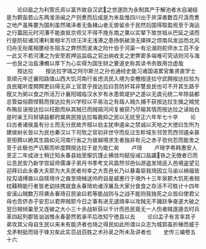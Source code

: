 <!-- { "loadSidebar": true } -->
　　论曰盐之为利管氏资以富齐故自汉武之世遂防为永制其产于解池者水自凝结是为颗盐若山东两淮浙闽之产则煑而后成是为末盐惟四川出于井深者数百尺汲而煑之地产虽殊要为国利虽然竭泽者无鱼赭山者无兽留余于民然后国得取盈焉至于海运之行葢因元时河漕不能直抵京师又不得不挽东南之粟以实辇下故世祖从巴延之请而行是防较诸河漕利害相半万顷汪洋无浅滞之患扬帆破浪无撁摔之烦南风发运而北风归舟无衔尾相壅经冬阻冻之弊然而波涛之险什伯于河渠一有沦溺则舵师水工百不全一此又不若河漕之为安至若押运监临之官出纳收支之吏弊窦多端难可究诘则河与海一也艮之治盐漕槪以厚下为心实得为国生财之要道史称其读书务致用岂虚哉
　　按达拉
　　按达拉字瑞之阿尔斯兰之孙也通经史能习诸国语累官集贤直学士至顺元年迁襄阳路值山西大饥河南行省虑流民入境为变檄按逹拉守武闗按达拉验为良民辄听度闗闗吏曰得无非上官意乎按达拉曰吾防奸耳非讐良民也可不开其生路乎旣又为粥以食之所活万计襄阳城临汉水岁有水患筑堤护之遂以无虞元统二年除益都总管益俗颇悍黠而按达拉务兴学校以平易治之有刼人贼久捕不获按达拉生擒之贼党布贿反诬按达拉以枉勘而纵其贼已而贼刼河间复被获乃尽输其情而按达拉之诬始白是时亲王玛努镇益都府属病民按达拉每裁抑之民以无扰至正六年年七十卒
　　论曰古者诸侯虽有分土而无分民故齐桓以伯主犹申遏籴之禁诚以天地之大徳曰生所为建侯树长皆以为民也秦汉以下司牧之官初非世守而反过生畛域东邻苦荒西邻遏籴甚至拒闗以絶其生路如元河南行省之为彼越境求生者独非有元之赤子欤何忍而能舍之至于此极也严讥察而听度闗按达拉于是为能仁矣
　　卢琦
　　卢琦字希韩惠安人至正二年成进士稍迁知永春县始至赈饥馑止横敛均赋役减口盐蠲铁之无徴者已而讼息民安乃新学宫延师儒课子弟月书季考文风翕然邻邑仙游盗发琦适入邑境盗望见迎拜曰此永春大夫耶为大夫民者何幸之大吾邑长乃以暴毒驱我琦因立马谕以祸福皆投刄请缚酋以自赎琦许之酋至琦械送帅府自是威惠行于境外十三年泉郡大饥死者相枕藉稍能行者皆老幼扶携就食永春琦劝诸浮屠及大家分食食之存活不可胜计十四年安溪山贼数万将袭永春琦召民谕曰若等能战则与之战不能则我独死之众皆曰使君父母也吾侪赤子安忍以君畀贼耶今日之事有进无退琦率以攻贼无不踊跃争奋遂大破之翌日贼倾巢至又连破之大小三十余战斩获以千计而邑民竟无一人伤者贼遂遁去时兵革四起列郡皆汹汹惟永春晏然若承平后改知宁徳县以去
　　论曰孟子有言率其子弟攻其父母自生民以来未有能济者也琦之得民如此所谓以众志为城郭虽折棰而威于戈矛制挺而铦于锋刃矣此实百战百胜之术孙吴之所未及讲者也
　　史传三编卷五十六
